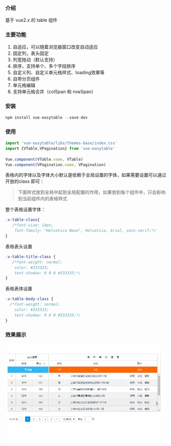 
### 介绍
基于 vue2.x 的 table 组件


### 主要功能
1. 自适应，可以随着浏览器窗口改变自动适应
2. 固定列，表头固定
3. 列宽拖动（默认支持）
4. 排序，支持单个、多个字段排序
5. 自定义列、自定义单元格样式、loading效果等
6. 自带分页组件
7. 单元格编辑
8. 支持单元格合并（colSpan 和 rowSpan）


### 安装

```javascript
npm install vue-easytable --save-dev
```

### 使用


```javascript
import 'vue-easytable/libs/themes-base/index.css'
import {VTable,VPagination} from 'vue-easytable'

Vue.component(VTable.name, VTable)
Vue.component(VPagination.name, VPagination)
```

表格内的字体以及字体大小默认是依赖于全局设置的字体，如果需要设置可以通过开放的class 即可：

> 下面样式放到全局中起到全局配置的作用，如果放到每个组件中，只会影响到当前组件内的表格样式

整个表格设置字体：
```css
.v-table-class{
   /*font-size: 14px;
    font-family: "Helvetica Neue", Helvetica, Arial, sans-serif;*/
}
```

表格表头设置
```css
.v-table-title-class {
   /*font-weight: normal;
    color: #333333;
    text-shadow: 0 0 0 #333333;*/
}
```

表格表体设置
```css
.v-table-body-class {
  /*font-weight: normal;
    color: #333333;
    text-shadow: 0 0 0 #333333;*/
}
```

### 效果展示
![vue-easytable](../images/vue-easytable.gif)






